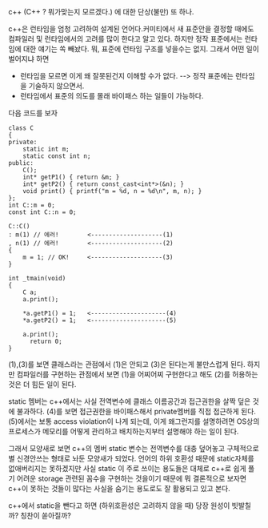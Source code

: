 
c++ (C++ ? 뭐가맞는지 모르겠다.) 에 대한 단상(불만) 또 하나.

c++은 런타임을 엄청 고려하여 설계된 언어다.커미티에서 새 표준안을 결정할 때에도
컴파일러 및 런타임에서의 고려를 많이 한다고 알고 있다.
하지만 정작 표준에서는 런타임에 대한 얘기는 쏙 빼놨다. 뭐, 표준에 런타임 구조를 넣을수는 없지.
그래서 어떤 일이 벌어지냐 하면
- 런타임을 모르면 이게 왜 잘못된건지 이해할 수가 없다.
  --> 정작 표준에는 런타임을 기술하지 않으면서.
- 런타임에서 표준의 의도를 몰래 바이패스 하는 일들이 가능하다.

다음 코드를 보자

```
class C
{
private:
    static int m;
    static const int n;
public:
    C();
    int* getP1() { return &m; }
    int* getP2() { return const_cast<int*>(&n); }
    void print() { printf("m = %d, n = %d\n", m, n); }
};
int C::m = 0;
const int C::n = 0;

C::C()
: m(1) // 에러!        <--------------------(1)
, n(1) // 에러!        <--------------------(2)
{
    m = 1; // OK!     <--------------------(3)
}

int _tmain(void)
{
    C a;
    a.print();

    *a.getP1() = 1;   <---------------------(4)
    *a.getP2() = 1;   <---------------------(5)

    a.print();
	  return 0;
}
```
(1),(3)를 보면 클래스라는 관점에서 (1)은 안되고 (3)은 된다는게 불만스럽게 된다.
하지만 컴파일러를 구현하는 관점에서 보면 (1)을 어찌어찌 구현한다고 해도 (2)를 허용하는 것은 더 힘든 일이 된다.

static 멤버는 c++에서는 사실 전역변수에 클래스 이름공간과 접근권한을 살짝 덮은 것에 불과하다.
(4)를 보면 접근권한을 바이패스해서 private멤버를 직접 접근하게 된다.
(5)에서는 보통 access violation이 나게 되는데, 이게 왜그런지를 설명하려면
OS상의 프로세스가 메모리를 어떻게 관리하고 배치하는지부터 설명해야 하는 일이 된다.

그래서 모양새로 보면 c++의 멤버 static 변수는 전역변수를 대충 덮어놓고
구체적으로 별 신경안쓰는 형태로 놔둔 모양새가 되었다.
언어의 하위 호환성 때문에 static자체를 없애버리지는 못하겠지만
사실 static 이 주로 쓰이는 용도들은 대체로 c++로 쉽게 풀기 어려운 storage 관련된 꼼수을
구현하는 것을이기 때문에 뭐 결론적으로 보자면
c++이 못하는 것들이 많다는 사실을 숨기는 용도로도 잘 활용되고 있고 본다.

c++에서 static을 뺀다고 하면 (하위호환성은 고려하지 않을 때) 당장 원성이 빗발칠까? 칭찬이 쏟아질까?

